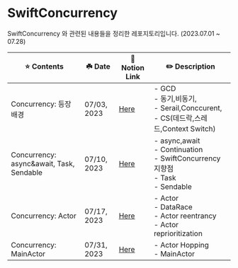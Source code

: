 # SwiftConcurrency
SwiftConcurrency 와 관련된 내용들을 정리한 레포지토리입니다. (2023.07.01 ~ 07.28)<br>

| ⭐️ Contents | ☘️ Date | 🔗 Notion Link | ✏️ Description |
|-|-|-|-|
| Concurrency: 등장배경 | 07/03, 2023 | [Here](https://thorn-lodge-207.notion.site/Concurrency-fd9dd2d2150a43ea8b47b4f6719bb566?pvs=4) | - GCD <br> - 동기,비동기, <br> - Serail,Conccurent, <br> - CS(데드락,스레드,Context Switch) |
| Concurrency: async&await, Task, Sendable | 07/10, 2023 | [Here](https://thorn-lodge-207.notion.site/Concurrency-async-await-Task-Sendable-ffd7f19519744bedaf0d3b5fce1ccc02?pvs=4) | - async,await <br> - Continuation <br> - SwiftConcurrency 지향점 <br> - Task <br> - Sendable  |
| Concurrency: Actor | 07/17, 2023 | [Here](https://thorn-lodge-207.notion.site/Concurrency-Actor-9ea0c0fb8da64b5aa2bf207c241378b0?pvs=4) | - Actor <br> - DataRace <br> - Actor reentrancy <br> - Actor reprioritization |
| Concurrency: MainActor | 07/31, 2023 | [Here](https://thorn-lodge-207.notion.site/Concurrency-MainActor-96baebb86edc4091afb33ff1824aeb05?pvs=4) | - Actor Hopping <br> - MainActor <br>


